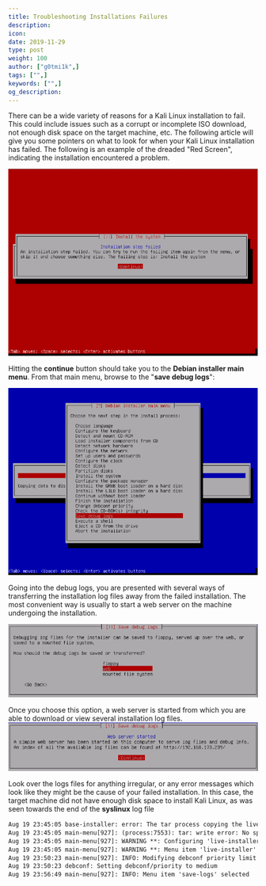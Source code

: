 ```yaml
---
title: Troubleshooting Installations Failures
description:
icon:
date: 2019-11-29
type: post
weight: 100
author: ["g0tmi1k",]
tags: ["",]
keywords: ["",]
og_description:
---
```


There can be a wide variety of reasons for a Kali Linux installation to fail. This could include issues such as a corrupt or incomplete ISO download, not enough disk space on the target machine, etc. The following article will give you some pointers on what to look for when your Kali Linux installation has failed. The following is an example of the dreaded "Red Screen", indicating the installation encountered a problem.

![failed-kali-install](failed-kali-install.png)

Hitting the **continue** button should take you to the **Debian installer main menu**. From that main menu, browse to the "**save debug logs**":

![failed-install-kali-linux-00](failed-install-kali-linux-001.png)

Going into the debug logs, you are presented with several ways of transferring the installation log files away from the failed installation. The most convenient way is usually to start a web server on the machine undergoing the installation.

![failed-linux-installed-transfer-method](failed-linux-installed-transfer-method.png)

Once you choose this option, a web server is started from which you are able to download or view several installation log files.
![install-log-download](install-log-download.png)

Look over the logs files for anything irregular, or any error messages which look like they might be the cause of your failed installation. In this case, the target machine did not have enough disk space to install Kali Linux, as was seen towards the end of the **syslinux** log file

```html
Aug 19 23:45:05 base-installer: error: The tar process copying the live system failed (only 152937 out of 286496 files have been copied, last file was ).
Aug 19 23:45:05 main-menu[927]: (process:7553): tar: write error: No space left on device
Aug 19 23:45:05 main-menu[927]: WARNING **: Configuring 'live-installer' failed with error code 1
Aug 19 23:45:05 main-menu[927]: WARNING **: Menu item 'live-installer' failed.
Aug 19 23:50:23 main-menu[927]: INFO: Modifying debconf priority limit from 'high' to 'medium'
Aug 19 23:50:23 debconf: Setting debconf/priority to medium
Aug 19 23:56:49 main-menu[927]: INFO: Menu item 'save-logs' selected
```
